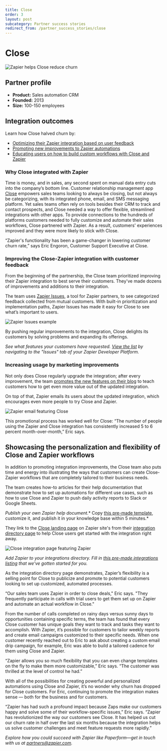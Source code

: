 ```yaml
---
title: Close
order: 3
layout: post
subcategory: Partner success stories
redirect_from: /partner_success_stories/close
---
```


# Close

![Zapier helps Close reduce churn](https://cdn.zapier.com/storage/photos/a4536df1cd4072a4bc4954d9e3cd826e.png)

## Partner profile

- **Product:** Sales automation CRM
- **Founded:** 2013
- **Size:** 100-150 employees

## Integration outcomes

Learn how Close halved churn by:

- [Optimizing their Zapier integration based on user feedback](#improvements)
- [Promoting new improvements to Zapier automations](#promotion)
- [Educating users on how to build custom workflows with Close and Zapier](#education)

### Why Close integrated with Zapier

Time is money, and in sales, any second spent on manual data entry cuts into the company’s bottom line. Customer relationship management app [Close](https://close.com/) empowers sales teams looking to always be closing, but not always be categorizing, with its integrated phone, email, and SMS messaging platform. Yet sales teams often rely on tools besides their CRM to track and contact prospects, and Close needed a way to offer flexible, streamlined integrations with other apps. To provide connections to the hundreds of platforms customers needed to fully customize and automate their sales workflows, Close partnered with Zapier. As a result, customers' experiences improved and they were more likely to stick with Close.

“Zapier's functionality has been a game-changer in lowering customer churn rate,” says Eric Engoron, Customer Support Executive at Close.

<a id="improvements"></a>
### Improving the Close-Zapier integration with customer feedback

From the beginning of the partnership, the Close team prioritized improving their Zapier integration to best serve their customers. They've made dozens of improvements and additions to their integration.

The team uses [Zapier Issues](https://zapier.com/engineering/zapier-issues/), a tool for Zapier partners, to see categorized feedback collected from mutual customers. With built-in prioritization and implementation paths, Zapier Issues has made it easy for Close to see what’s important to users.

![Zapier Issues example](https://cdn.zapier.com/storage/photos/0515aaaadef2a8afa931b9ffa6195234.png)

By pushing regular improvements to the integration, Close delights its customers by solving problems and expanding its offerings.

*See what features your customers have requested. [View the list](https://zapier.com/developer/builder/) by navigating to the "Issues" tab of your Zapier Developer Platform.*

<a id="promotion"></a>
### Increasing usage by marketing improvements

Not only does Close regularly upgrade the integration; after every improvement, the team [promotes the new features on their blog](http://blog.close.com/automate-your-sales-workflows-with-zapier) to teach customers how to get even more value out of the updated integration.

On top of that, Zapier emails its users about the updated integration, which encourages even more people to try Close and Zapier.

![Zapier email featuring Close](https://cdn.zapier.com/storage/photos/378d363efff141b01e74781127fbbdd7.png)

This promotional process has worked well for Close: “The number of people using the Zapier and Close integration has consistently increased 5 to 6 percent month-over-month,” Eric says.

<a id="education"></a>
## Showcasing the personalization and flexibility of Close and Zapier workflows

In addition to promoting integration improvements, the Close team also puts time and energy into illustrating the ways that customers can create Close-Zapier workflows that are completely tailored to their business needs.

The team creates how-to articles for their help documentation that demonstrate how to set up automations for different use cases, such as how to use Close and Zapier to push daily activity reports to Slack or Google Sheets.

*Publish your own Zapier help document.** Copy [this pre-made template](https://docs.google.com/document/d/1eg3CaU9ytf5QH38FuaxAyQgmFN2HYZFbBN7E3l9kZZg/edit), customize it, and publish it in your knowledge base within 5 minutes.*

They link to the [Close landing page](https://zapier.com/apps/closeio/integrations) on Zapier site's from their [integration directory page](https://close.com/api/) to help Close users get started with the integration right away. 

![Close integration page featuring Zapier](https://cdn.zapier.com/storage/photos/a1d185878040db619a4baa51a582e220.png)

*Add Zapier to your integrations directory. Fill in [this pre-made integrations listing](https://docs.google.com/document/d/19vkVdn5e8EQMFKmYBpxNFta12kFdbkiAXZVc6MT1arM/edit) that we've gotten started for you.*

As the integration directory page demonstrates, Zapier’s flexibility is a selling point for Close to publicize and promote to potential customers looking to set up customized, automated processes.

“Our sales team uses Zapier in order to close deals," Eric says. "They frequently participate in calls with trial users to get them set up on Zapier and automate an actual workflow in Close."

From the number of calls completed on rainy days versus sunny days to opportunities containing specific terms, the team has found that every Close customer has unique goals they want to track and tasks they want to accomplish. With Zapier, it’s possible for customers to tailor weekly reports and create email campaigns customized to their specific needs. When one customer recently reached out to Eric to ask about creating a custom email drip campaign, for example, Eric was able to build a tailored cadence for them using Close and Zapier. 

“Zapier allows you so much flexibility that you can even change templates on the fly to make them more customizable,” Eric says. “The customer was thrilled at the level of control he had.”

With all of the possibilities for creating powerful and personalized automations using Close and Zapier, it’s no wonder why churn has dropped for Close customers. For Eric, continuing to promote the integration makes sense — both for the business and for customers.

“Zapier has had such a profound impact because Zaps make our customers happy and solve some of their workflow-specific issues,” Eric says. “Zapier has revolutionized the way our customers see Close. It has helped us cut our churn rate in half over the last six months because the integration helps us solve customer challenges and meet feature requests more rapidly.”

*Explore how you could succeed with Zapier like Paperform—get in touch with us at [partners@zapier.com](mailto:partners@zapier.com).*